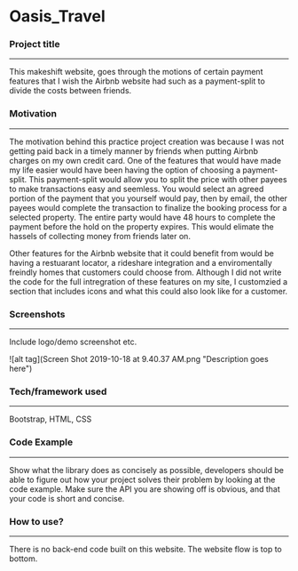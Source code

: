 # Oasis_Travel

### Project title
-----------------------

This makeshift website, goes through the motions of certain payment features that I wish the Airbnb website had such as a payment-split to divide the costs between friends.

### Motivation
--------------------

The motivation behind this practice project creation was because I was not getting paid back in a timely manner by friends when putting Airbnb charges on my own credit card. 
One of the features that would have made my life easier would have been having the option of choosing a payment-split. This payment-split would allow you to split the price with other payees to make transactions easy and seemless. You would select an agreed portion of the payment that you yourself would pay, then by email, the other payees would complete the transaction to finalize the booking process for a selected property. The entire party would have 48 hours to complete the payment before the hold on the property expires. This would elimate the hassels of collecting money from friends later on.

Other features for the Airbnb website that it could benefit from would be having a restuarant locator, a rideshare integration and a enviromentally freindly homes that customers could choose from. Although I did not write the code for the full intregration of these features on my site, I customzied a section that includes icons and what this could also look like for a customer.

### Screenshots
----------------------

Include logo/demo screenshot etc.

![alt tag](Screen Shot 2019-10-18 at 9.40.37 AM.png "Description goes here")


### Tech/framework used
-------------------------

Bootstrap, HTML, CSS

### Code Example
--------------------

Show what the library does as concisely as possible, developers should be able to figure out how your project solves their problem by looking at the code example. Make sure the API you are showing off is obvious, and that your code is short and concise.

### How to use?
---------------------

There is no back-end code built on this website. The website flow is top to bottom. 



